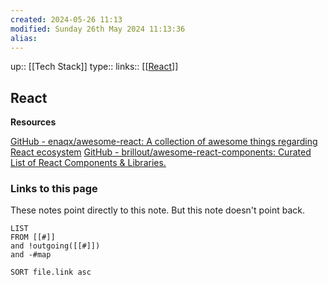 ```yaml
---
created: 2024-05-26 11:13 
modified: Sunday 26th May 2024 11:13:36
alias: 
---
```

up::  [[Tech Stack]]
type::
links:: [[[React](https://react.dev/)]]
## React

**Resources**

[GitHub - enaqx/awesome-react: A collection of awesome things regarding React ecosystem](https://github.com/enaqx/awesome-react)
[GitHub - brillout/awesome-react-components: Curated List of React Components & Libraries.](https://github.com/brillout/awesome-react-components)

### Links to this page
These notes point directly to this note. But this note doesn't point back.
```dataview
LIST
FROM [[#]]
and !outgoing([[#]])
and -#map

SORT file.link asc
```



